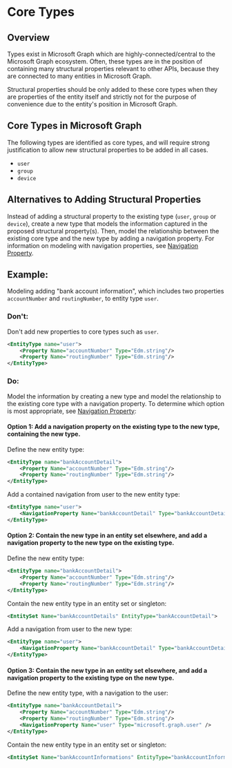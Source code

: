 # Core Types

## Overview

Types exist in Microsoft Graph which are highly-connected/central to the Microsoft Graph ecosystem. Often, these types are in the position of containing many structural properties relevant to other APIs, because they are connected to many entities in Microsoft Graph.

Structural properties should be only added to these core types when they are properties of the entity itself and strictly not for the purpose of convenience due to the entity's position in Microsoft Graph.

## Core Types in Microsoft Graph

The following types are identified as core types, and will require strong justification to allow new structural properties to be added in all cases.

- ```user```
- ```group```
- ```device```

## Alternatives to Adding Structural Properties

Instead of adding a structural property to the existing type (`user`, `group` or `device`), create a new type that models the information captured in the proposed structural property(s).
Then, model the relationship between the existing core type and the new type by adding a navigation property. For information on modeling with navigation properties, see [Navigation Property](../patterns/navigation-property.md).

## Example:

Modeling adding "bank account information", which includes two properties `accountNumber` and `routingNumber`, to entity type ```user```.

### Don't:

Don't add new properties to core types such as `user`.

```xml
<EntityType name="user">
    <Property Name="accountNumber" Type="Edm.string"/>
    <Property Name="routingNumber" Type="Edm.string"/>
</EntityType>
```

### Do:

Model the information by creating a new type and model the relationship to the existing core type with a navigation property. To determine which option is most appropriate, see [Navigation Property](../patterns/navigation-property.md):

#### Option 1: Add a navigation property on the existing type to the new type, containing the new type.

Define the new entity type:
```xml
<EntityType name="bankAccountDetail">
    <Property Name="accountNumber" Type="Edm.string"/>
    <Property Name="routingNumber" Type="Edm.string"/>
</EntityType>
```

Add a contained navigation from user to the new entity type:
```xml
<EntityType name="user">
    <NavigationProperty Name="bankAccountDetail" Type="bankAccountDetail" ContainsTarget="true"/>
</EntityType>
```

#### Option 2: Contain the new type in an entity set elsewhere, and add a navigation property to the new type on the existing type.

Define the new entity type:
```xml
<EntityType name="bankAccountDetail">
    <Property Name="accountNumber" Type="Edm.string"/>
    <Property Name="routingNumber" Type="Edm.string"/>
</EntityType>
```

Contain the new entity type in an entity set or singleton:
```xml
<EntitySet Name="bankAccountDetails" EntityType="bankAccountDetail">
```

Add a navigation from user to the new type:
```xml
<EntityType name="user">
    <NavigationProperty Name="bankAccountDetail" Type="bankAccountDetail" />
</EntityType>
```

#### Option 3: Contain the new type in an entity set elsewhere, and add a navigation property to the existing type on the new type.

Define the new entity type, with a navigation to the user:
```xml
<EntityType name="bankAccountDetail">
    <Property Name="accountNumber" Type="Edm.string"/>
    <Property Name="routingNumber" Type="Edm.string"/>
    <NavigationProperty Name="user" Type="microsoft.graph.user" />
</EntityType>
```

Contain the new entity type in an entity set or singleton:
```xml
<EntitySet Name="bankAccountInformations" EntityType="bankAccountInformation">
```
